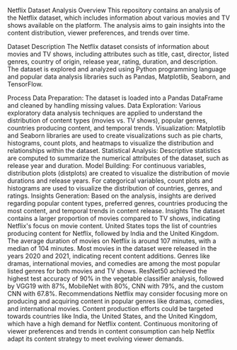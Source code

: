 Netflix Dataset Analysis
Overview
This repository contains an analysis of the Netflix dataset, which includes information about various movies and TV shows available on the platform. The analysis aims to gain insights into the content distribution, viewer preferences, and trends over time.

Dataset Description
The Netflix dataset consists of information about movies and TV shows, including attributes such as title, cast, director, listed genres, country of origin, release year, rating, duration, and description. The dataset is explored and analyzed using Python programming language and popular data analysis libraries such as Pandas, Matplotlib, Seaborn, and TensorFlow.

Process
Data Preparation: The dataset is loaded into a Pandas DataFrame and cleaned by handling missing values.
Data Exploration: Various exploratory data analysis techniques are applied to understand the distribution of content types (movies vs. TV shows), popular genres, countries producing content, and temporal trends.
Visualization: Matplotlib and Seaborn libraries are used to create visualizations such as pie charts, histograms, count plots, and heatmaps to visualize the distribution and relationships within the dataset.
Statistical Analysis: Descriptive statistics are computed to summarize the numerical attributes of the dataset, such as release year and duration.
Model Building: For continuous variables, distribution plots (distplots) are created to visualize the distribution of movie durations and release years. For categorical variables, count plots and histograms are used to visualize the distribution of countries, genres, and ratings.
Insights Generation: Based on the analysis, insights are derived regarding popular content types, preferred genres, countries producing the most content, and temporal trends in content release.
Insights
The dataset contains a larger proportion of movies compared to TV shows, indicating Netflix's focus on movie content.
United States tops the list of countries producing content for Netflix, followed by India and the United Kingdom.
The average duration of movies on Netflix is around 107 minutes, with a median of 104 minutes.
Most movies in the dataset were released in the years 2020 and 2021, indicating recent content additions.
Genres like dramas, international movies, and comedies are among the most popular listed genres for both movies and TV shows.
ResNet50 achieved the highest test accuracy of 90% in the vegetable classifier analysis, followed by VGG19 with 87%, MobileNet with 80%, CNN with 79%, and the custom CNN with 67.8%.
Recommendations
Netflix may consider focusing more on producing and acquiring content in popular genres like dramas, comedies, and international movies.
Content production efforts could be targeted towards countries like India, the United States, and the United Kingdom, which have a high demand for Netflix content.
Continuous monitoring of viewer preferences and trends in content consumption can help Netflix adapt its content strategy to meet evolving viewer demands.

